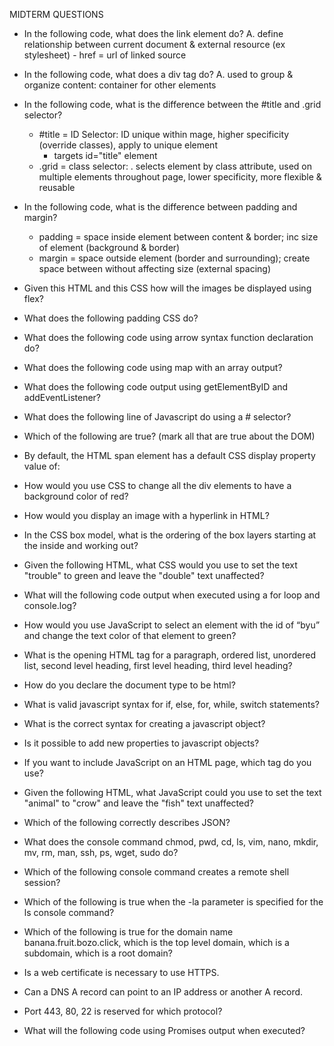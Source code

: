 MIDTERM QUESTIONS 
- In the following code, what does the link element do?
    A. define relationship between current document & external resource (ex stylesheet)
        - href = url of linked source

- In the following code,  what does a div tag do? 
    A. used to group & organize content: container for other elements

- In the following code, what is the difference between the #title and .grid selector? 
    - #title = ID Selector: ID unique within mage, higher specificity (override classes), apply to unique element
        - targets id="title" element
    - .grid = class selector: . selects element by class attribute, used on multiple elements throughout page, lower specificity, more flexible & reusable

- In the following code, what is the difference between padding and margin? 
    - padding = space inside element between content & border; inc size of element (background & border)
    - margin = space outside element (border and surrounding); create space between without affecting size (external spacing)

- Given this HTML and this CSS how will the images be displayed using flex? 

- What does the following padding CSS do? 

- What does the following code using arrow syntax function declaration do? 

- What does the following code using map with an array output? 

- What does the following code output using getElementByID and addEventListener? 

- What does the following line of Javascript do using a # selector? 

- Which of the following are true? (mark all that are true about the DOM) 

- By default, the HTML span element has a default CSS display property value of:  

- How would you use CSS to change all the div elements to have a background color of red? 

- How would you display an image with a hyperlink in HTML? 

- In the CSS box model, what is the ordering of the box layers starting at the inside and working out? 

- Given the following HTML, what CSS would you use to set the text "trouble" to green and leave the "double" text unaffected? 

- What will the following code output when executed using a for loop and console.log? 

- How would you use JavaScript to select an element with the id of “byu” and change the text color of that element to green? 

- What is the opening HTML tag for a paragraph, ordered list, unordered list, second level heading, first level heading, third level heading? 

- How do you declare the document type to be html? 

- What is valid javascript syntax for if, else, for, while, switch statements? 

- What is the correct syntax for creating a javascript object? 

- Is it possible to add new properties to javascript objects? 

- If you want to include JavaScript on an HTML page, which tag do you use? 

- Given the following HTML, what JavaScript could you use to set the text "animal" to "crow" and leave the "fish" text unaffected? 

- Which of the following correctly describes JSON? 

- What does the console command chmod, pwd, cd, ls, vim, nano, mkdir, mv, rm, man, ssh, ps, wget, sudo  do? 

- Which of the following console command creates a remote shell session? 

- Which of the following is true when the -la parameter is specified for the ls console command? 

- Which of the following is true for the domain name banana.fruit.bozo.click, which is the top level domain, which is a subdomain, which is a root domain? 

- Is a web certificate is necessary to use HTTPS. 

- Can a DNS A record can point to an IP address or another A record. 

- Port 443, 80, 22 is reserved for which protocol? 

- What will the following code using Promises output when executed? 

 

 
